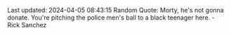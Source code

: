 Last updated: 2024-04-05 08:43:15
Random Quote: Morty, he's not gonna donate. You're pitching the police men's ball to a black teenager here. - Rick Sanchez